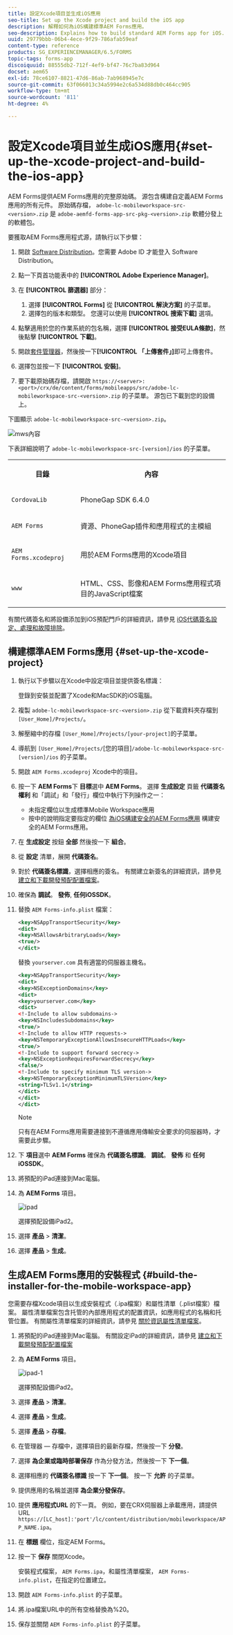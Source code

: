 ```yaml
---
title: 設定Xcode項目並生成iOS應用
seo-title: Set up the Xcode project and build the iOS app
description: 解釋如何為iOS構建標準AEM Forms應用。
seo-description: Explains how to build standard AEM Forms app for iOS.
uuid: 29779bbb-06b4-4ece-9f29-786afab59eaf
content-type: reference
products: SG_EXPERIENCEMANAGER/6.5/FORMS
topic-tags: forms-app
discoiquuid: 88555db2-712f-4ef9-bf47-76c7ba83d964
docset: aem65
exl-id: 78ce6107-8821-47d6-86ab-7ab968945e7c
source-git-commit: 63f066013c34a5994e2c6a534d88db0c464cc905
workflow-type: tm+mt
source-wordcount: '811'
ht-degree: 4%

---
```


# 設定Xcode項目並生成iOS應用{#set-up-the-xcode-project-and-build-the-ios-app}

AEM Forms提供AEM Forms應用的完整原始碼。 源包含構建自定義AEM Forms應用的所有元件。 原始碼存檔， `adobe-lc-mobileworkspace-src-<version>.zip` 是 `adobe-aemfd-forms-app-src-pkg-<version>.zip` 軟體分發上的軟體包。

要獲取AEM Forms應用程式源，請執行以下步驟：

1. 開啟 [Software Distribution](https://experience.adobe.com/downloads)。您需要 Adobe ID 才能登入 Software Distribution。
1. 點一下頁首功能表中的 **[!UICONTROL Adobe Experience Manager]**。
1. 在 **[!UICONTROL 篩選器]** 部分：
   1. 選擇 **[!UICONTROL Forms]** 從 **[!UICONTROL 解決方案]** 的子菜單。
   2. 選擇包的版本和類型。 您還可以使用 **[!UICONTROL 搜索下載]** 選項。
1. 點擊適用於您的作業系統的包名稱，選擇 **[!UICONTROL 接受EULA條款]**，然後點擊 **[!UICONTROL 下載]**。
1. 開啟[套件管理器](https://experienceleague.adobe.com/docs/experience-manager-65/administering/contentmanagement/package-manager.html)，然後按一下&#x200B;**[!UICONTROL 「上傳套件」]**&#x200B;即可上傳套件。
1. 選擇包並按一下 **[!UICONTROL 安裝]**。

1. 要下載原始碼存檔，請開啟 `https://<server>:<port>/crx/de/content/forms/mobileapps/src/adobe-lc-mobileworkspace-src-<version>.zip` 的子菜單。
源包已下載到您的設備上。

下圖顯示 `adobe-lc-mobileworkspace-src-<version>.zip`。

![mws內容](assets/mws-content.png)

下表詳細說明了 `adobe-lc-mobileworkspace-src-[version]/ios` 的子菜單。

<table>
 <tbody>
  <tr>
   <th><p>目錄</p> </th>
   <th><p>內容</p> </th>
  </tr>
  <tr>
   <td><p><code>CordovaLib</code></p> </td>
   <td><p>PhoneGap SDK 6.4.0</p> </td>
  </tr>
  <tr>
   <td><p><code>AEM Forms</code></p> </td>
   <td><p>資源、PhoneGap插件和應用程式的主模組</p> </td>
  </tr>
  <tr>
   <td><p><code>AEM Forms.xcodeproj</code></p> </td>
   <td><p>用於AEM Forms應用的Xcode項目</p> </td>
  </tr>
  <tr>
   <td><p><code>www</code></p> </td>
   <td><p>HTML、CSS、影像和AEM Forms應用程式項目的JavaScript檔案</p> </td>
  </tr>
 </tbody>
</table>

有關代碼簽名和將設備添加到iOS預配門戶的詳細資訊，請參見 [iOS代碼簽名設定、處理和故障排除](https://developer.apple.com/library/ios/documentation/IDEs/Conceptual/AppDistributionGuide/MaintainingCertificates/MaintainingCertificates.html)。

## 構建標準AEM Forms應用 {#set-up-the-xcode-project}

1. 執行以下步驟以在Xcode中設定項目並提供簽名標識：

   登錄到安裝並配置了Xcode和MacSDK的iOS電腦。

1. 複製 `adobe-lc-mobileworkspace-src-<version>.zip` 從下載資料夾存檔到 `[User_Home]/Projects/`。
1. 解壓縮中的存檔 `[User_Home]/Projects/[your-project]`的子菜單。
1. 導航到 ` [User_Home]/Projects/ `[您的項目]`/adobe-lc-mobileworkspace-src-[version]/ios` 的子菜單。
1. 開啟 `AEM Forms.xcodeproj` Xcode中的項目。
1. 按一下 **AEM Forms**&#x200B;下 **目標**&#x200B;選中 **AEM Forms**。 選擇 **生成設定** 頁籤 **代碼簽名權利** 和「調試」和「發行」欄位中執行下列操作之一：

   * 未指定欄位以生成標準Mobile Workspace應用
   * 按中的說明指定要指定的欄位 [為iOS構建安全的AEM Forms應用](/help/forms/using/building-secure-mobile-workspace-app.md) 構建安全的AEM Forms應用。

1. 在 **生成設定** 按鈕 **全部** 然後按一下 **組合**。
1. 從 **設定** 清單，展開 **代碼簽名**。
1. 對於 **代碼簽名標識**，選擇相應的簽名。 有關建立新簽名的詳細資訊，請參見 [建立和下載開發預配配置檔案](https://developer.apple.com/library/ios/documentation/IDEs/Conceptual/AppStoreDistributionTutorial/CreatingYourTeamProvisioningProfile/CreatingYourTeamProvisioningProfile.html)。
1. 確保為 **調試**。 **發佈**, **任何iOSSDK**。
1. 替換 `AEM Forms-info.plist` 檔案：

   ```xml
   <key>NSAppTransportSecurity</key>
   <dict>
   <key>NSAllowsArbitraryLoads</key>
   <true/>
   </dict>
   ```

   替換 `yourserver.com` 具有適當的伺服器主機名。

   ```xml
   <key>NSAppTransportSecurity</key>
   <dict>
   <key>NSExceptionDomains</key>
   <dict>
   <key>yourserver.com</key>
   <dict>
   <!-Include to allow subdomains->
   <key>NSIncludesSubdomains</key>
   <true/>
   <!-Include to allow HTTP requests->
   <key>NSTemporaryExceptionAllowsInsecureHTTPLoads</key>
   <true/>
   <!-Include to support forward secrecy->
   <key>NSExceptionRequiresForwardSecrecy</key>
   <false/>
   <!-Include to specify minimum TLS version->
   <key>NSTemporaryExceptionMinimumTLSVersion</key>
   <string>TLSv1.1</string>
   </dict>
   </dict>
   </dict>
   ```

   >[!NOTE]
   >
   >只有在AEM Forms應用需要連接到不遵循應用傳輸安全要求的伺服器時，才需要此步驟。

1. 下 **項目**&#x200B;選中 **AEM Forms** 確保為 **代碼簽名標識**。 **調試**。 **發佈** 和 **任何iOSSDK**。
1. 將預配的iPad連接到Mac電腦。
1. 為 **AEM Forms** 項目。

   ![ipad](assets/ipad.png)

   選擇預配設備iPad2。

1. 選擇 **產品** > **清潔**。
1. 選擇 **產品** > **生成**。

## 生成AEM Forms應用的安裝程式 {#build-the-installer-for-the-mobile-workspace-app}

您需要存檔Xcode項目以生成安裝程式（.ipa檔案）和屬性清單（.plist檔案）檔案。 屬性清單檔案包含托管的內部應用程式的配置資訊，如應用程式的名稱和托管位置。 有關屬性清單檔案的詳細資訊，請參見 [關於資訊屬性清單檔案](https://developer.apple.com/library/ios/#documentation/general/Reference/InfoPlistKeyReference/Articles/AboutInformationPropertyListFiles.html)。

1. 將預配的iPad連接到Mac電腦。 有關設定iPad的詳細資訊，請參見 [建立和下載開發預配配置檔案](https://developer.apple.com/library/ios/documentation/IDEs/Conceptual/AppStoreDistributionTutorial/CreatingYourTeamProvisioningProfile/CreatingYourTeamProvisioningProfile.html)
1. 為 **AEM Forms** 項目。

   ![ipad-1](assets/ipad-1.png)

   選擇預配設備iPad2。

1. 選擇 **產品** > **清潔**。
1. 選擇 **產品** > **生成**。
1. 選擇 **產品** > **存檔**。
1. 在管理器 — 存檔中，選擇項目的最新存檔，然後按一下 **分發**。
1. 選擇 **為企業或臨時部署保存** 作為分發方法，然後按一下 **下一個**。
1. 選擇相應的 **代碼簽名標識** 按一下 **下一個**。 按一下 **允許** 的子菜單。
1. 提供應用的名稱並選擇 **為企業分發保存**。
1. 提供 **應用程式URL** 的下一頁。 例如，要在CRX伺服器上承載應用，請提供URL `https://[LC_host]:'port'/lc/content/distribution/mobileworkspace/APP_NAME.ipa`。
1. 在 **標題** 欄位，指定AEM Forms。
1. 按一下 **保存** 關閉Xcode。

   安裝程式檔案， `AEM Forms.ipa`，和屬性清單檔案， `AEM Forms-info.plist`，在指定的位置建立。

1. 開啟 `AEM Forms-info.plist` 的子菜單。
1. 將.ipa檔案URL中的所有空格替換為%20。
1. 保存並關閉 `AEM Forms-info.plist` 的子菜單。
